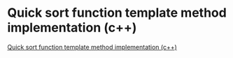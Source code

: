 # Quick sort function template method implementation (c++)
[Quick sort function template method implementation (c++)](https://aiwithcloud.com/2022/09/15/quick_sort_function_template_method_implementation_c/)